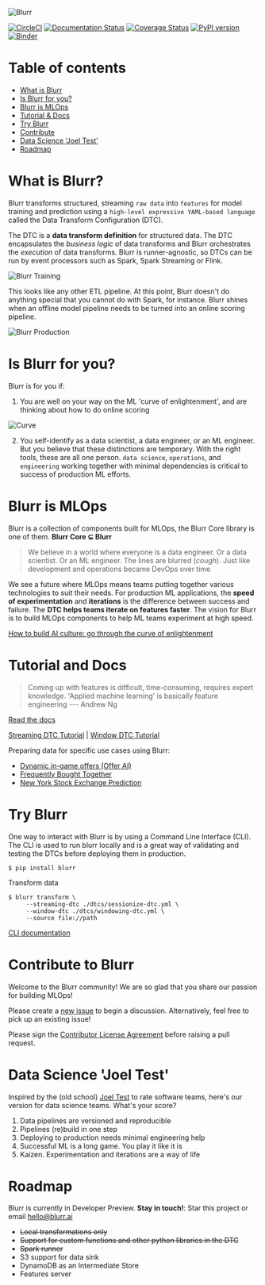 ![Blurr](docs/images/logo.png)

[![CircleCI](https://circleci.com/gh/productml/blurr/tree/master.svg?style=svg)](https://circleci.com/gh/productml/blurr/tree/master)
[![Documentation Status](https://readthedocs.org/projects/productml-blurr/badge/?version=latest)](http://productml-blurr.readthedocs.io/en/latest/?badge=latest)
[![Coverage Status](https://coveralls.io/repos/github/productml/blurr/badge.svg?branch=master)](https://coveralls.io/github/productml/blurr?branch=master)
[![PyPI version](https://badge.fury.io/py/blurr.svg)](https://badge.fury.io/py/blurr)
[![Binder](https://mybinder.org/badge.svg)](https://mybinder.org/v2/gh/productml/blurr/master?filepath=docs%2Fexamples%2Fnyse)

# Table of contents

- [What is Blurr](#what-is-blurr)
- [Is Blurr for you?](#is-blurr-for-you)
- [Blurr is MLOps](#blurr-is-mlops)
- [Tutorial & Docs](#tutorial-and-docs)
- [Try Blurr](#try-blurr)
- [Contribute](#contribute-to-blurr)
- [Data Science 'Joel Test'](#data-science-joel-test)
- [Roadmap](#roadmap)

# What is Blurr?

Blurr transforms structured, streaming `raw data` into `features` for model training and prediction using a `high-level expressive YAML-based language` called the Data Transform Configuration (DTC).

The DTC is a __data transform definition__ for structured data. The DTC encapsulates the *business logic* of data transforms and Blurr orchestrates the *execution* of data transforms. Blurr is runner-agnostic, so DTCs can be run by event processors such as Spark, Spark Streaming or Flink.

![Blurr Training](docs/images/blurr-in-training.png)

This looks like any other ETL pipeline. At this point, Blurr doesn't do anything special that you cannot do with Spark, for instance. Blurr shines when an offline model pipeline needs to be turned into an online scoring pipeline.

![Blurr Production](docs/images/blurr-in-prod.png)

# Is Blurr for you?

Blurr is for you if:

1. You are well on your way on the ML 'curve of enlightenment', and are thinking about how to do online scoring

![Curve](docs/images/curve.png)

2. You self-identify as a data scientist, a data engineer, or an ML engineer. But you believe that these distinctions are temporary. With the right tools, these are all one person. `data science`, `operations`, and `engineering` working together with minimal dependencies is critical to success of production ML efforts.    

# Blurr is MLOps

Blurr is a collection of components built for MLOps, the Blurr Core library is one of them. **Blurr Core ⊆ Blurr**

>We believe in a world where everyone is a data engineer. Or a data scientist. Or an ML engineer. The lines are blurred (*cough*). Just like development and operations became DevOps over time

We see a future where MLOps means teams putting together various technologies to suit their needs. For production ML applications, the __speed of experimentation__ and __iterations__ is the difference between success and failure. The __DTC helps teams iterate on features faster__. The vision for Blurr is to build MLOps components to help ML teams experiment at high speed.

[How to build AI culture: go through the curve of enlightenment](https://hackernoon.com/how-to-build-ai-culture-go-through-the-curve-of-enlightenment-21c239c1d5a7)

# Tutorial and Docs

>Coming up with features is difficult, time-consuming, requires expert knowledge. 'Applied machine learning' is basically feature engineering --- Andrew Ng

[Read the docs](http://productml-blurr.readthedocs.io/en/latest/)

[Streaming DTC Tutorial](http://productml-blurr.readthedocs.io/en/latest/Streaming%20DTC%20Tutorial/) |
[Window DTC Tutorial](http://productml-blurr.readthedocs.io/en/latest/Window%20DTC%20Tutorial/)

Preparing data for specific use cases using Blurr:

* [Dynamic in-game offers (Offer AI)](docs/examples/offer-ai/offer-ai-walkthrough.md) 
* [Frequently Bought Together](docs/examples/frequently-bought-together/fbt-walkthrough.md)
* [New York Stock Exchange Prediction](https://mybinder.org/v2/gh/productml/blurr/master?filepath=docs%2Fexamples%2Fnyse)

# Try Blurr

One way to interact with Blurr is by using a Command Line Interface (CLI). The CLI is used to run blurr
locally and is a great way of validating and testing the DTCs before deploying them in 
production. 

`$ pip install blurr`

Transform data

```
$ blurr transform \
     --streaming-dtc ./dtcs/sessionize-dtc.yml \
     --window-dtc ./dtcs/windowing-dtc.yml \
     --source file://path
```

[CLI documentation](http://productml-blurr.readthedocs.io/en/latest/Blurr%20CLI/)

# Contribute to Blurr

Welcome to the Blurr community! We are so glad that you share our passion for building MLOps!

Please create a [new issue](https://github.com/productml/blurr/issues/new) to begin a discussion. Alternatively, feel free to pick up an existing issue!

Please sign the [Contributor License Agreement](https://docs.google.com/forms/d/e/1FAIpQLSeUP5RFuXH0Kbi4CnV6V3IZ-xyJmd3KQP_2Ij-pTvN-_h7wUg/viewform) before raising a pull request.

# Data Science 'Joel Test'

Inspired by the (old school) [Joel Test](https://www.joelonsoftware.com/2000/08/09/the-joel-test-12-steps-to-better-code/) to rate software teams, here's our version for data science teams. What's your score?

1. Data pipelines are versioned and reproducible
2. Pipelines (re)build in one step
3. Deploying to production needs minimal engineering help
4. Successful ML is a long game. You play it like it is
5. Kaizen. Experimentation and iterations are a way of life

# Roadmap

Blurr is currently in Developer Preview. __Stay in touch!__: Star this project or email hello@blurr.ai

- ~~Local transformations only~~
- ~~Support for custom functions and other python libraries in the DTC~~
- ~~Spark runner~~
- S3 support for data sink
- DynamoDB as an Intermediate Store
- Features server
